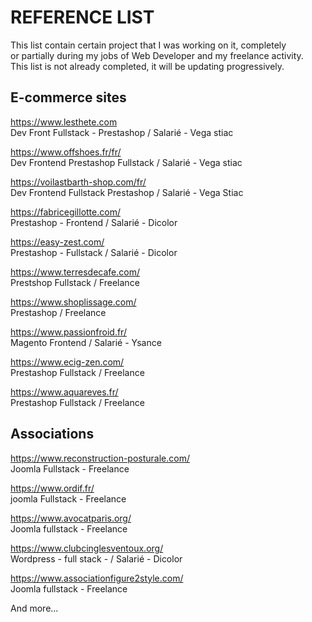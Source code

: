 
# REFERENCE LIST 


This list contain certain project that I was working on it, completely<br>
or partially during my jobs of Web Developer and my freelance activity.<br>
This list is not already completed, it will be updating progressively.



## E-commerce sites

https://www.lesthete.com <br>
Dev Front Fullstack - Prestashop / Salarié - Vega stiac 

https://www.offshoes.fr/fr/ <br>
Dev Frontend Prestashop Fullstack / Salarié - Vega stiac 

https://voilastbarth-shop.com/fr/ <br>
Dev Frontend Fullstack Prestashop / Salarié - Vega Stiac

https://fabricegillotte.com/ <br>
Prestashop - Frontend / Salarié - Dicolor

https://easy-zest.com/ <br>
Prestashop - Fullstack / Salarié - Dicolor

https://www.terresdecafe.com/<br>
Prestshop Fullstack  / Freelance 

https://www.shoplissage.com/<br>
Prestashop / Freelance

https://www.passionfroid.fr/ <br>
Magento  Frontend / Salarié - Ysance

https://www.ecig-zen.com/<br>
Prestashop Fullstack /  Freelance

https://www.aquareves.fr/<br>
Prestashop Fullstack /  Freelance


## Associations 

https://www.reconstruction-posturale.com/ <br>
Joomla Fullstack - Freelance

https://www.ordif.fr/ <br>
joomla Fullstack - Freelance

https://www.avocatparis.org/ <br>
Joomla fullstack - Freelance

https://www.clubcinglesventoux.org/ <br>
Wordpress - full stack - / Salarié - Dicolor 

https://www.associationfigure2style.com/ <br>
Joomla fullstack - Freelance



And more...

